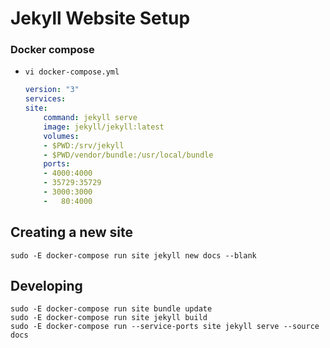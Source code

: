 # Jekyll Website Setup

### Docker compose
- `vi docker-compose.yml`
    ```yaml
    version: "3"
    services:
    site:
        command: jekyll serve
        image: jekyll/jekyll:latest
        volumes:
        - $PWD:/srv/jekyll
        - $PWD/vendor/bundle:/usr/local/bundle
        ports:
        - 4000:4000
        - 35729:35729
        - 3000:3000
        -   80:4000
    ```

## Creating a new site
```console
sudo -E docker-compose run site jekyll new docs --blank
```

## Developing
```console
sudo -E docker-compose run site bundle update
sudo -E docker-compose run site jekyll build
sudo -E docker-compose run --service-ports site jekyll serve --source docs
```

